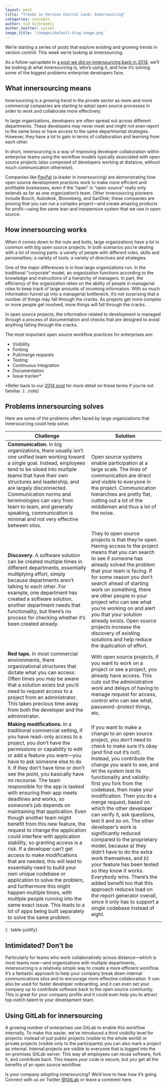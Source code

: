 ```yaml
---
layout: post
title: "Trends in Version Control Land: Innersourcing"
categories: concepts
author: Sid Sijbrandij
author_twitter: sytses
image_title: '/images/default-blog-image.png'
---
```


We’re starting a series of posts that explore existing and growing trends in version control. This week we’re looking at innersourcing.

As a follow-up/update to [a post we did on innersourcing back in 2014][post-2014], we’ll be looking at what innersourcing is, who’s using it, and how it’s solving some of the biggest problems enterprise developers face.

<!-- more -->

## What innersourcing means

Innersourcing is a growing trend in the private sector as more and more commercial companies are starting to adopt open source processes in order to work and collaborate more effectively.
 
In large organizations, developers are often spread out across different departments. These developers may never meet and might not even report to the same boss or have access to the same departmental strategies. However, they have a lot to gain in terms of collaboration and learning from each other.
 
In short, innersourcing is a way of improving developer collaboration within enterprise teams using the workflow models typically associated with open source projects (also composed of developers working at distance, without much communication otherwise).
 
Companies like [PayPal] (a leader in innersourcing) are demonstrating how open source development practices work to make more efficient and profitable businesses, even if the “open” in “open source” really only extends as far as one organization’s team. Other innersourcing pioneers include Bosch, Autodesk, Bloomberg, and SanDisk; these companies are proving that you can run a complex project—and create amazing products for profit—using the same lean and inexpensive system that we use in open source.

## How innersourcing works

When it comes down to the nuts and bolts, large organizations have a lot in common with big open source projects. In both scenarios you’re dealing with a lot of moving parts: a variety of people with different roles, skills and personalities; a variety of tools; a variety of directives and strategies.
 
One of the major differences is in how large organizations run. In the traditional “corporate” model, an organization functions according to the knowledge and instructions of a hierarchy of managers. In part, the efficiency of the organization relies on the ability of people in managerial roles to keep track of large amounts of incoming information.
With so much information funnel up into a managerial bottleneck, it’s not surprising that a number of things may fall through the cracks. As projects get more complex or more people get involved, more things will fall through the cracks.
 
In open source projects, the information related to development is managed through a process of documentation and checks that are designed to avoid anything falling through the cracks.
 
The most important open source workflow practices for enterprises are:

- Visibility
- Forking
- Pull/merge requests
- Testing
- Continuous Integration
- Documentation
- Issue tracker*
 
*Refer back to our [2014 post][post-2014] for more detail on these terms if you’re not familiar.
{: .note}

## Problems innersourcing solves

Here are some of the problems often faced by large organizations that innersourcing could help solve.

| Challenge | Solution |
| --- | --- |
| **Communication.** In big organizations, there usually isn’t one unified team working toward a single goal. Instead, employees tend to be siloed into multiple teams that have their own structures and leadership, and are largely disconnected. Communication norms and terminologies can vary from team to team, and generally speaking, communication is minimal and not very effective between silos. | Open source systems enable participation at a large scale. The lines of communication are direct and visible to everyone in the project. Communication hierarchies are pretty flat, cutting out a lot of the middlemen and thus a lot of the noise.  |
| **Discovery.** A software solution can be created multiple times in different departments, essentially multiplying effort, simply because departments aren’t talking to each other. For example, one department has created a software solution, another department needs that functionality, but there’s no process for checking whether it’s been created already. | They to open source projects is that they’re open. Having access to the project means that you can search to see if someone has already solved the problem that your team is facing. If for some reason you don’t search ahead of starting work on something, there are other people in your project who can see what you’re working on and alert you that your solution already exists. Open source projects increase the discovery of existing solutions and help reduce the duplication of effort. |
| **Red tape.** In most commercial environments, there organizational structures that dictate what you can access. Often times you may be aware that a solution exists but you’d need to request access to a project from an administrator. This takes precious time away from both the developer and the administrator. | With open source projects, if you want to work on a project or see a project, you already have access. This cuts out the administrative work and delays of having to manage request for access, control who can see what, password-protect things, etc. |
| **Making modifications.** In a traditional commercial setting, if you have read-only access to a project, you don’t have the permissions or capability to edit or add a feature you want—you have to ask someone else to do it. If they don’t have time or don’t see the point, you basically have no recourse. The team responsible for the app is tasked with ensuring their app meets deadlines and works, so someone’s job depends on maintaining that application. Even though another team might benefit from this new feature, the request to change the application could interfere with application stability, so granting access is a risk. If a developer can’t get access to make modifications that are needed, this will lead to essentially need to build your own unique codebase or application to solve the problem, and furthermore this might happen multiple times, with multiple people running into the same exact issue. This leads to a lot of apps being built separately to solve the same problem. | If you want to make a change to an open source project, you don’t need to check to make sure it’s okay (and find out it’s not). Instead, you contribute the change you want to see, and let the system test its functionality and validity: first you fork from the codebase, then make your modification. Then you do a merge request, based on which the other developer can verify it, ask questions, test it and so on. The other developer’s work is significantly reduced compared to the proprietary model, because a) they didn’t have to do the extra work themselves, and b) your feature has been tested so they know it works. Everybody wins. There’s the added benefit too that this approach reduces load on the report generator overall, since it only has to support a single codebase instead of eight. |
{: .table-justify}

## Intimidated? Don’t be

Particularly for teams who work collaboratively across distance—which is most teams now—and organizations with multiple departments, innersourcing is a relatively simple way to create a more efficient workflow. It’s a fantastic approach to help your company break down internal communications silos and to encourage more effective collaboration. It can also be used for faster developer onboarding, and it can even set your company up to contribute software back to the open source community. This is great for your company profile and it could even help you to attract top-notch talent to your development team.

## Using GitLab for innersourcing

A growing number of enterprises use GitLab to enable this workflow internally. To make this easier, we’ve introduced a third visibility level for projects: instead of just public projects (visible to the whole world) or private projects (visible only to the participants) you can also mark a project as internal. Internal projects are visible to everyone that is logged into the on-premises GitLab server. This way all employees can reuse software, fork it, and contribute back. This means your code is secure, but you get all the benefits of an open source workflow.

Is your company adopting innersourcing? We’d love to hear how it’s going. Connect with us on Twitter [@GitLab] or leave a comment here.

<!-- Identifiers, in alphabetical order -->

[@GitLab]: https://twitter.com/gitlab
[post-2014]: https://about.gitlab.com/2014/09/05/innersourcing-using-the-open-source-workflow-to-improve-collaboration-within-an-organization/
[PayPal]: http://radar.oreilly.com/2014/07/transparency-and-transformation-at-paypal.html

<style>
	.table-justify {
		text-align: justify;
	}
	.table-justify tr td {
		width: 50%;
	}
	.table-justify tr td:first-child {
	border-right: 2px rgba(107,79,187,.1) solid;
	}
	.table-justify tr:last-child {
	border-bottom: 2px rgba(128,128,128,.2) solid;
	}
</style>
